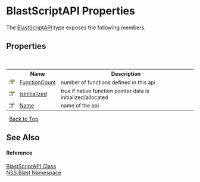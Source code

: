 # BlastScriptAPI Properties
 

The <a href="e6f5a4bb-3337-aec4-3768-690bdad3c62b">BlastScriptAPI</a> type exposes the following members.


## Properties
&nbsp;<table><tr><th></th><th>Name</th><th>Description</th></tr><tr><td>![Public property](media/pubproperty.gif "Public property")</td><td><a href="2cc57b49-a977-7244-c0c9-230f077dea6d">FunctionCount</a></td><td>
number of functions defined in this api</td></tr><tr><td>![Public property](media/pubproperty.gif "Public property")</td><td><a href="46925b97-5737-6c68-1f95-1b7bac649735">IsInitialized</a></td><td>
true if native function pointer data is initialized/allocated</td></tr><tr><td>![Public property](media/pubproperty.gif "Public property")</td><td><a href="414e4dbe-0ee6-1751-a156-43161f8a1dc3">Name</a></td><td>
name of the api</td></tr></table>&nbsp;
<a href="#blastscriptapi-properties">Back to Top</a>

## See Also


#### Reference
<a href="e6f5a4bb-3337-aec4-3768-690bdad3c62b">BlastScriptAPI Class</a><br /><a href="88b55311-4a89-0894-e27a-e157e443c7f7">NSS.Blast Namespace</a><br />